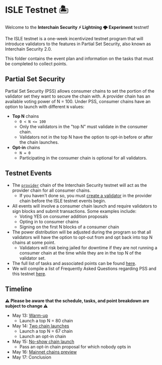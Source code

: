 # ISLE Testnet 🏝️

Welcome to the **Interchain Security ⚡ Lightning 🌩️ Experiment** testnet!

The ISLE testnet is a one-week incentivized testnet program that will introduce validators to the features in Partial Set Security, also known as Interchain Security 2.0. 

This folder contains the event plan and information on the tasks that must be completed to collect points.

## Partial Set Security

Partial Set Security (PSS) allows consumer chains to set the portion of the validator set they want to secure the chain with. A provider chain has an available voting power of N = 100. Under PSS, consumer chains have an option to launch with different `N` values:

* **Top N** chains
  * `0 < N <= 100`
  * Only the validators in the "top N" must validate in the consumer chain.
  * Validators not in the top N have the option to opt-in before or after the chain launches.
* **Opt-in** chains
  * `N = 0`
  * Participating in the consumer chain is optional for all validators.

## Testnet Events

* The [`provider`](https://github.com/cosmos/testnets/tree/master/interchain-security/provider) chain of the Interchain Security testnet will act as the provider chain for all consumer chains.
  * If you haven't done so, you must [create a validator](https://github.com/cosmos/testnets/blob/master/interchain-security/VALIDATOR_JOINING_GUIDE.md) in the provider chain before the ISLE testnet events begin.
* All events will involve a consumer chain launch and require validators to sign blocks and submit transactions. Some examples include:
  * Voting YES on consumer addition proposals
  * Opting in to consumer chains
  * Signing on the first N blocks of a consumer chain
* The power distribution will be adjusted during the program so that all validators will have the option to opt-out from and opt back into top N chains at some point.
  * Validators will risk being jailed for downtime if they are not running a consumer chain at the time while they are in the top N of the validator set.
* The full list of tasks and associated points can be found [here](./tasks.md). 
* We will compile a list of Frequently Asked Questions regarding PSS and this testnet [here](./FAQ.md).

## Timeline

**⚠️ Please be aware that the schedule, tasks, and point breakdown are subject to change ⚠️** 

* May 13: [Warm-up](./day-1.md)
  * Launch a top N = 80 chain
* May 14: [Two chain launches](./day-2.md)
  * Launch a top N = 67 chain
  * Launch an opt-in chain
* May 15: [No-show chain launch](./day-3.md)
  * Pass an opt-in chain proposal for which nobody opts in
* May 16: [Mainnet chains preview](./day-4.md)
* May 17: Conclusion
